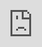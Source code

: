 <html> 
  <head>    
  <script async defer data-domain="dailyq.app" src="https://plausible.io/js/plausible.js"></script>
  <meta name="viewport" content="width=device-width, initial-scale=1.0, maximum-scale=1.0, user-scalable=0"> 
  <title>DailyQ</title>
    <style type="text/css"> html{ margin: 0; height: 100%; overflow: hidden; } iframe{ position: absolute; left:0; right:0; bottom:0; top:0; border:0; } </style> 
  </head> 
  <body> 
    <iframe id="typeform-full" width="100%" height="100%" frameborder="0" allow="camera; microphone; autoplay; encrypted-media;" src="https://form.typeform.com/to/F7nDSnbP"></iframe> 
    <script type="text/javascript" src="https://embed.typeform.com/embed.js"></script>
  </body> 
</html>
